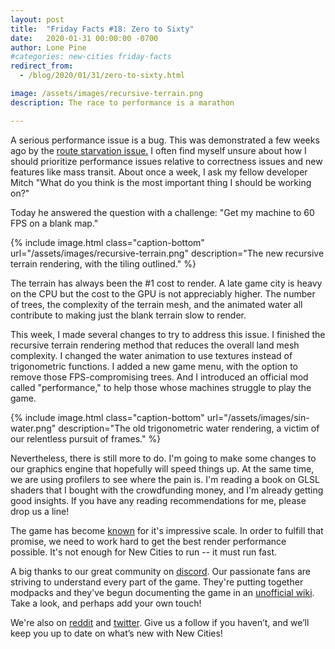 ```yaml
---
layout: post
title:  "Friday Facts #18: Zero to Sixty"
date:   2020-01-31 00:00:00 -0700
author: Lone Pine
#categories: new-cities friday-facts
redirect_from:
  - /blog/2020/01/31/zero-to-sixty.html

image: /assets/images/recursive-terrain.png
description: The race to performance is a marathon

---
```


A serious performance issue is a bug. This was demonstrated a few weeks ago by the [route starvation issue.](/2020/01/10/taming-the-beast.html) I often find myself unsure about how I should prioritize performance issues relative to correctness issues and new features like mass transit. About once a week, I ask my fellow developer Mitch "What do you think is the most important thing I should be working on?"

Today he answered the question with a challenge: "Get my machine to 60 FPS on a blank map."

{% include image.html class="caption-bottom"
  url="/assets/images/recursive-terrain.png"
  description="The new recursive terrain rendering, with the tiling outlined."
%}

The terrain has always been the #1 cost to render. A late game city is heavy on the CPU but the cost to the GPU is not appreciably higher. The number of trees, the complexity of the terrain mesh, and the animated water all contribute to making just the blank terrain slow to render.

This week, I made several changes to try to address this issue. I finished the recursive terrain rendering method that reduces the overall land mesh complexity. I changed the water animation to use textures instead of trigonometric functions. I added a new game menu, with the option to remove those FPS-compromising trees. And I introduced an official mod called "performance," to help those whose machines struggle to play the game.

{% include image.html class="caption-bottom"
  url="/assets/images/sin-water.png"
  description="The old trigonometric water rendering, a victim of our relentless pursuit of frames."
%}

Nevertheless, there is still more to do. I'm going to make some changes to our graphics engine that hopefully will speed things up. At the same time, we are using profilers to see where the pain is. I'm reading a book on GLSL shaders that I bought with the crowdfunding money, and I'm already getting good insights. If you have any reading recommendations for me, please drop us a line!

The game has become [known](https://www.escapistmagazine.com/v2/new-cities-brings-unprecedented-scale-to-the-city-builder-genre/) for it's impressive scale. In order to fulfill that promise, we need to work hard to get the best render performance possible. It's not enough for New Cities to run -- it must run fast.

A big thanks to our great community on [discord]. Our passionate fans are striving to understand every part of the game. They're putting together modpacks and they've begun documenting the game in an [unofficial wiki]. Take a look, and perhaps add your own touch!

We're also on [reddit] and [twitter]. Give us a follow if you haven’t, and we’ll keep you up to date on what’s new with New Cities!

[UX]: https://en.wikipedia.org/wiki/User_experience_design
[unofficial wiki]: https://new-cities.fandom.com/wiki/New_Cities_Wiki
[reddit]: https://www.reddit.com/r/New_Cities
[discord]: https://discord.gg/udgeB2E
[twitter]: https://twitter.com/lone_pine_games
[IndieGoGo page]: https://igg.me/at/new-cities

